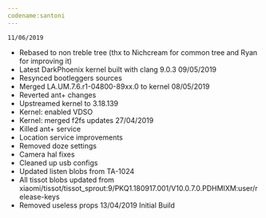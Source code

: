 ```yaml
---
codename:santoni
---
```

    11/06/2019
* Rebased to non treble tree (thx to Nichcream for common tree and Ryan for improving it)
* Latest DarkPhoenix kernel built with clang 9.0.3
    09/05/2019
* Resynced bootleggers sources
* Merged LA.UM.7.6.r1-04800-89xx.0 to kernel
    08/05/2019
* Reverted ant+ changes
* Upstreamed kernel to 3.18.139
* Kernel: enabled VDSO
* Kernel: merged f2fs updates
    27/04/2019
* Killed ant+ service
* Location service improvements
* Removed doze settings
* Camera hal fixes
* Cleaned up usb configs
* Updated listen blobs from TA-1024
* All tissot blobs updated from xiaomi/tissot/tissot_sprout:9/PKQ1.180917.001/V10.0.7.0.PDHMIXM:user/release-keys
* Removed useless props
    13/04/2019
Initial Build